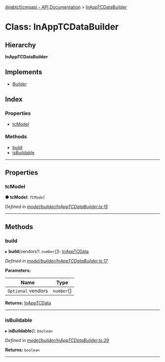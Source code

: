 [@iabtcf/cmpapi - API Documentation](../README.md) > [InAppTCDataBuilder](../classes/inapptcdatabuilder.md)

# Class: InAppTCDataBuilder

## Hierarchy

**InAppTCDataBuilder**

## Implements

* [Builder](../interfaces/builder.md)

## Index

### Properties

* [tcModel](inapptcdatabuilder.md#tcmodel)

### Methods

* [build](inapptcdatabuilder.md#build)
* [isBuildable](inapptcdatabuilder.md#isbuildable)

---

## Properties

<a id="tcmodel"></a>

###  tcModel

**● tcModel**: *`TCModel`*

*Defined in [model/builder/InAppTCDataBuilder.ts:15](https://github.com/chrispaterson/iabtcf-es/blob/0b97360/modules/cmpapi/src/model/builder/InAppTCDataBuilder.ts#L15)*

___

## Methods

<a id="build"></a>

###  build

▸ **build**(vendors?: *`number`[]*): [InAppTCData](inapptcdata.md)

*Defined in [model/builder/InAppTCDataBuilder.ts:17](https://github.com/chrispaterson/iabtcf-es/blob/0b97360/modules/cmpapi/src/model/builder/InAppTCDataBuilder.ts#L17)*

**Parameters:**

| Name | Type |
| ------ | ------ |
| `Optional` vendors | `number`[] |

**Returns:** [InAppTCData](inapptcdata.md)

___
<a id="isbuildable"></a>

###  isBuildable

▸ **isBuildable**(): `boolean`

*Defined in [model/builder/InAppTCDataBuilder.ts:29](https://github.com/chrispaterson/iabtcf-es/blob/0b97360/modules/cmpapi/src/model/builder/InAppTCDataBuilder.ts#L29)*

**Returns:** `boolean`

___

